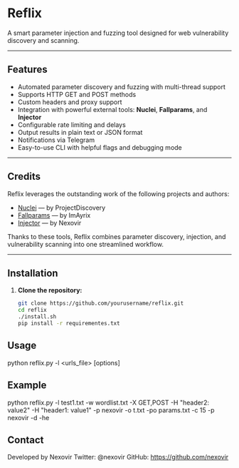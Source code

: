 # Reflix

A smart parameter injection and fuzzing tool designed for web vulnerability discovery and scanning.

---

## Features

- Automated parameter discovery and fuzzing with multi-thread support  
- Supports HTTP GET and POST methods  
- Custom headers and proxy support  
- Integration with powerful external tools: **Nuclei**, **Fallparams**, and **Injector**  
- Configurable rate limiting and delays  
- Output results in plain text or JSON format  
- Notifications via Telegram  
- Easy-to-use CLI with helpful flags and debugging mode  

---

## Credits

Reflix leverages the outstanding work of the following projects and authors:  

- [Nuclei](https://github.com/projectdiscovery/nuclei) — by ProjectDiscovery  
- [Fallparams](https://github.com/ImAyrix/fallparams) — by ImAyrix  
- [Injector](https://github.com/nexovir/injector) — by Nexovir  

Thanks to these tools, Reflix combines parameter discovery, injection, and vulnerability scanning into one streamlined workflow.

---

## Installation

1. **Clone the repository:**

   ```bash
   git clone https://github.com/yourusername/reflix.git
   cd reflix
   ./install.sh
   pip install -r requirementes.txt


## Usage

python reflix.py -l <urls_file> [options]


## Example

python reflix.py -l test1.txt -w wordlist.txt -X GET,POST -H "header2: value2" -H "header1: value1" -p nexovir -o t.txt -po params.txt 
-c 15 -p nexovir -d -he

## Contact

Developed by Nexovir
Twitter: @nexovir
GitHub: https://github.com/nexovir

